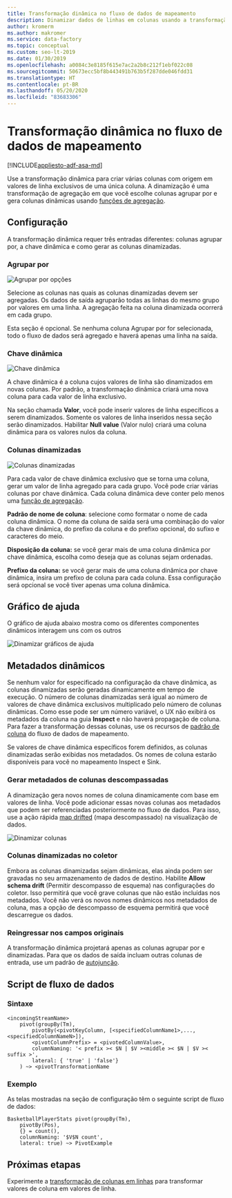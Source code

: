 ```yaml
---
title: Transformação dinâmica no fluxo de dados de mapeamento
description: Dinamizar dados de linhas em colunas usando a transformação dinâmica do fluxo de dados de mapeamento do Azure Data Factory
author: kromerm
ms.author: makromer
ms.service: data-factory
ms.topic: conceptual
ms.custom: seo-lt-2019
ms.date: 01/30/2019
ms.openlocfilehash: a0084c3e8185f615e7ac2a2b8c212f1ebf022c08
ms.sourcegitcommit: 50673ecc5bf8b443491b763b5f287dde046fdd31
ms.translationtype: HT
ms.contentlocale: pt-BR
ms.lasthandoff: 05/20/2020
ms.locfileid: "83683306"
---
```

# <a name="pivot-transformation-in-mapping-data-flow"></a>Transformação dinâmica no fluxo de dados de mapeamento


[!INCLUDE[appliesto-adf-asa-md](includes/appliesto-adf-asa-md.md)]

Use a transformação dinâmica para criar várias colunas com origem em valores de linha exclusivos de uma única coluna. A dinamização é uma transformação de agregação em que você escolhe colunas agrupar por e gera colunas dinâmicas usando [funções de agregação](data-flow-expression-functions.md#aggregate-functions).

## <a name="configuration"></a>Configuração

A transformação dinâmica requer três entradas diferentes: colunas agrupar por, a chave dinâmica e como gerar as colunas dinamizadas.

### <a name="group-by"></a>Agrupar por

![Agrupar por opções](media/data-flow/pivot2.png "Agrupar por opções")

Selecione as colunas nas quais as colunas dinamizadas devem ser agregadas. Os dados de saída agruparão todas as linhas do mesmo grupo por valores em uma linha. A agregação feita na coluna dinamizada ocorrerá em cada grupo.

Esta seção é opcional. Se nenhuma coluna Agrupar por for selecionada, todo o fluxo de dados será agregado e haverá apenas uma linha na saída.

### <a name="pivot-key"></a>Chave dinâmica

![Chave dinâmica](media/data-flow/pivot3.png "Chave dinâmica")

A chave dinâmica é a coluna cujos valores de linha são dinamizados em novas colunas. Por padrão, a transformação dinâmica criará uma nova coluna para cada valor de linha exclusivo.

Na seção chamada **Valor**, você pode inserir valores de linha específicos a serem dinamizados. Somente os valores de linha inseridos nessa seção serão dinamizados. Habilitar **Null value** (Valor nulo) criará uma coluna dinâmica para os valores nulos da coluna.

### <a name="pivoted-columns"></a>Colunas dinamizadas

![Colunas dinamizadas](media/data-flow/pivot4.png "Colunas dinamizadas")

Para cada valor de chave dinâmica exclusivo que se torna uma coluna, gerar um valor de linha agregado para cada grupo. Você pode criar várias colunas por chave dinâmica. Cada coluna dinâmica deve conter pelo menos uma [função de agregação](data-flow-expression-functions.md#aggregate-functions).

**Padrão de nome de coluna**: selecione como formatar o nome de cada coluna dinâmica. O nome da coluna de saída será uma combinação do valor da chave dinâmica, do prefixo da coluna e do prefixo opcional, do sufixo e caracteres do meio. 

**Disposição da coluna:** se você gerar mais de uma coluna dinâmica por chave dinâmica, escolha como deseja que as colunas sejam ordenadas. 

**Prefixo da coluna:** se você gerar mais de uma coluna dinâmica por chave dinâmica, insira um prefixo de coluna para cada coluna. Essa configuração será opcional se você tiver apenas uma coluna dinâmica.

## <a name="help-graphic"></a>Gráfico de ajuda

O gráfico de ajuda abaixo mostra como os diferentes componentes dinâmicos interagem uns com os outros

![Dinamizar gráficos de ajuda](media/data-flow/pivot5.png "Dinamizar gráfico de ajuda")

## <a name="pivot-metadata"></a>Metadados dinâmicos

Se nenhum valor for especificado na configuração da chave dinâmica, as colunas dinamizadas serão geradas dinamicamente em tempo de execução. O número de colunas dinamizadas será igual ao número de valores de chave dinâmica exclusivos multiplicado pelo número de colunas dinâmicas. Como esse pode ser um número variável, o UX não exibirá os metadados da coluna na guia **Inspect** e não haverá propagação de coluna. Para fazer a transformação dessas colunas, use os recursos de [padrão de coluna](concepts-data-flow-column-pattern.md) do fluxo de dados de mapeamento. 

Se valores de chave dinâmica específicos forem definidos, as colunas dinamizadas serão exibidas nos metadados. Os nomes de coluna estarão disponíveis para você no mapeamento Inspect e Sink.

### <a name="generate-metadata-from-drifted-columns"></a>Gerar metadados de colunas descompassadas

A dinamização gera novos nomes de coluna dinamicamente com base em valores de linha. Você pode adicionar essas novas colunas aos metadados que podem ser referenciadas posteriormente no fluxo de dados. Para isso, use a ação rápida [map drifted](concepts-data-flow-schema-drift.md#map-drifted-columns-quick-action) (mapa descompassado) na visualização de dados. 

![Dinamizar colunas](media/data-flow/newpivot1.png "Mapear colunas dinâmicas descompassadas")

### <a name="sinking-pivoted-columns"></a>Colunas dinamizadas no coletor

Embora as colunas dinamizadas sejam dinâmicas, elas ainda podem ser gravadas no seu armazenamento de dados de destino. Habilite **Allow schema drift** (Permitir descompasso de esquema) nas configurações do coletor. Isso permitirá que você grave colunas que não estão incluídas nos metadados. Você não verá os novos nomes dinâmicos nos metadados de coluna, mas a opção de descompasso de esquema permitirá que você descarregue os dados.

### <a name="rejoin-original-fields"></a>Reingressar nos campos originais

A transformação dinâmica projetará apenas as colunas agrupar por e dinamizadas. Para que os dados de saída incluam outras colunas de entrada, use um padrão de [autojunção](data-flow-join.md#self-join).

## <a name="data-flow-script"></a>Script de fluxo de dados

### <a name="syntax"></a>Sintaxe

```
<incomingStreamName>
    pivot(groupBy(Tm),
        pivotBy(<pivotKeyColumn, [<specifiedColumnName1>,...,<specifiedColumnNameN>]),
        <pivotColumnPrefix> = <pivotedColumnValue>,
        columnNaming: '< prefix >< $N | $V ><middle >< $N | $V >< suffix >',
        lateral: { 'true' | 'false'}
    ) ~> <pivotTransformationName
```
### <a name="example"></a>Exemplo

As telas mostradas na seção de configuração têm o seguinte script de fluxo de dados:

```
BasketballPlayerStats pivot(groupBy(Tm),
    pivotBy(Pos),
    {} = count(),
    columnNaming: '$V$N count',
    lateral: true) ~> PivotExample

```

## <a name="next-steps"></a>Próximas etapas

Experimente a [transformação de colunas em linhas](data-flow-unpivot.md) para transformar valores de coluna em valores de linha. 

